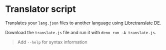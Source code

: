 # Translator script

Translates your `lang.json` files to another language using
[Libretranslate DE](https://libretranslate.de).

Download the `translate.js` file and run it with `deno run -A translate.js`.

> Add `--help` for syntax information
